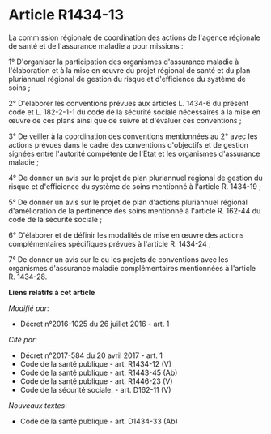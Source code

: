 # Article R1434-13

La commission régionale de coordination des actions de l'agence régionale de santé et de l'assurance maladie a pour
missions : 

1° D'organiser la participation des organismes d'assurance maladie à l'élaboration et à la mise en œuvre du projet régional
de santé et du plan pluriannuel régional de gestion du risque et d'efficience du système de soins ; 

2° D'élaborer les conventions prévues aux articles L. 1434-6 du présent code et L. 182-2-1-1 du code de la sécurité sociale
nécessaires à la mise en œuvre de ces plans ainsi que de suivre et d'évaluer ces conventions ; 

3° De veiller à la coordination des conventions mentionnées au 2° avec les actions prévues dans le cadre des conventions
d'objectifs et de gestion signées entre l'autorité compétente de l'Etat et les organismes d'assurance maladie ; 

4° De donner un avis sur le projet de plan pluriannuel régional de gestion du risque et d'efficience du système de soins
mentionné à l'article R. 1434-19 ; 

5° De donner un avis sur le projet de plan d'actions pluriannuel régional d'amélioration de la pertinence des soins mentionné
à l'article R. 162-44 du code de la sécurité sociale ; 

6° D'élaborer et de définir les modalités de mise en œuvre des actions complémentaires spécifiques prévues à l'article R.
1434-24 ; 

7° De donner un avis sur le ou les projets de conventions avec les organismes d'assurance maladie complémentaires mentionnées
à l'article R. 1434-28.

**Liens relatifs à cet article**

_Modifié par_:

  - Décret n°2016-1025 du 26 juillet 2016 - art. 1

_Cité par_:

  - Décret n°2017-584 du 20 avril 2017 - art. 1
  - Code de la santé publique - art. R1434-12 (V)
  - Code de la santé publique - art. R1443-45 (Ab)
  - Code de la santé publique - art. R1446-23 (V)
  - Code de la sécurité sociale. - art. D162-11 (V)

_Nouveaux textes_:

  - Code de la santé publique - art. D1434-33 (Ab)
